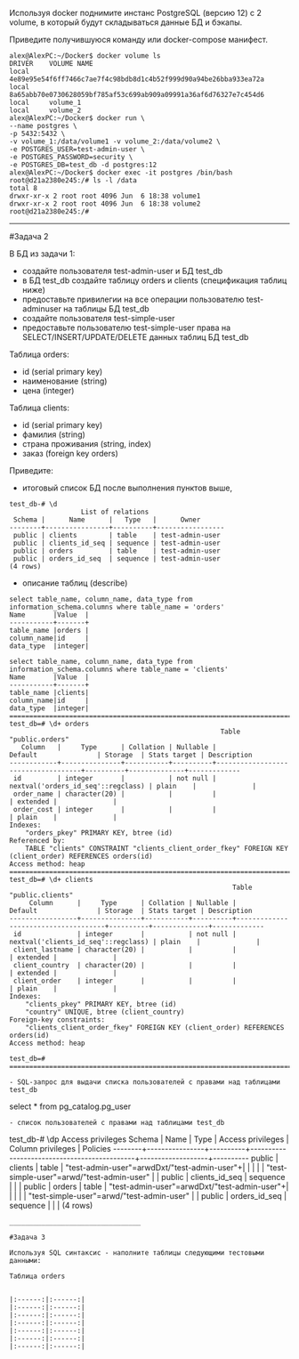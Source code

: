 Используя docker поднимите инстанс PostgreSQL (версию 12) c 2 volume, в который будут складываться данные БД и бэкапы.

Приведите получившуюся команду или docker-compose манифест.

```
alex@AlexPC:~/Docker$ docker volume ls
DRIVER    VOLUME NAME
local     4e89e95e54f6ff7466c7ae7f4c98bdb8d1c4b52f999d90a94be26bba933ea72a
local     8a65abb70e0730628059bf785af53c699ab909a09991a36af6d76327e7c454d6
local     volume_1
local     volume_2
alex@AlexPC:~/Docker$ docker run \
--name postgres \
-p 5432:5432 \
-v volume_1:/data/volume1 -v volume_2:/data/volume2 \
-e POSTGRES_USER=test-admin-user \
-e POSTGRES_PASSWORD=security \
-e POSTGRES_DB=test_db -d postgres:12
alex@AlexPC:~/Docker$ docker exec -it postgres /bin/bash
root@d21a2380e245:/# ls -l /data
total 8
drwxr-xr-x 2 root root 4096 Jun  6 18:38 volume1
drwxr-xr-x 2 root root 4096 Jun  6 18:38 volume2
root@d21a2380e245:/# 
```
_______________________________________

#Задача 2

В БД из задачи 1:

- создайте пользователя test-admin-user и БД test_db
- в БД test_db создайте таблицу orders и clients (спeцификация таблиц ниже)
- предоставьте привилегии на все операции пользователю test-adminuser на таблицы БД test_db
- создайте пользователя test-simple-user
- предоставьте пользователю test-simple-user права на SELECT/INSERT/UPDATE/DELETE данных таблиц БД test_db<br>

Таблица orders:<br>

- id (serial primary key)
- наименование (string)
- цена (integer)

Таблица clients:

- id (serial primary key)
- фамилия (string)
- страна проживания (string, index)
- заказ (foreign key orders)

Приведите:

- итоговый список БД после выполнения пунктов выше,

```
test_db-# \d
                  List of relations
 Schema |      Name      |   Type   |      Owner      
--------+----------------+----------+-----------------
 public | clients        | table    | test-admin-user
 public | clients_id_seq | sequence | test-admin-user
 public | orders         | table    | test-admin-user
 public | orders_id_seq  | sequence | test-admin-user
(4 rows)
```
- описание таблиц (describe)

```
select table_name, column_name, data_type from information_schema.columns where table_name = 'orders'
Name       |Value  |
-----------+-------+
table_name |orders |
column_name|id     |
data_type  |integer|

select table_name, column_name, data_type from information_schema.columns where table_name = 'clients'
Name       |Value  |
-----------+-------+
table_name |clients|
column_name|id     |
data_type  |integer|
=====================================================================================================================================================
test_db=# \d+ orders
                                                     Table "public.orders"
   Column   |     Type      | Collation | Nullable |              Default               | Storage  | Stats target | Description 
------------+---------------+-----------+----------+------------------------------------+----------+--------------+-------------
 id         | integer       |           | not null | nextval('orders_id_seq'::regclass) | plain    |              | 
 order_name | character(20) |           |          |                                    | extended |              | 
 order_cost | integer       |           |          |                                    | plain    |              | 
Indexes:
    "orders_pkey" PRIMARY KEY, btree (id)
Referenced by:
    TABLE "clients" CONSTRAINT "clients_client_order_fkey" FOREIGN KEY (client_order) REFERENCES orders(id)
Access method: heap
=====================================================================================================================================================
test_db=# \d+ clients
                                                        Table "public.clients"
     Column      |     Type      | Collation | Nullable |               Default               | Storage  | Stats target | Description 
-----------------+---------------+-----------+----------+-------------------------------------+----------+--------------+-------------
 id              | integer       |           | not null | nextval('clients_id_seq'::regclass) | plain    |              | 
 client_lastname | character(20) |           |          |                                     | extended |              | 
 client_country  | character(20) |           |          |                                     | extended |              | 
 client_order    | integer       |           |          |                                     | plain    |              | 
Indexes:
    "clients_pkey" PRIMARY KEY, btree (id)
    "country" UNIQUE, btree (client_country)
Foreign-key constraints:
    "clients_client_order_fkey" FOREIGN KEY (client_order) REFERENCES orders(id)
Access method: heap

test_db=# 
=====================================================================================================================================================

- SQL-запрос для выдачи списка пользователей с правами над таблицами test_db

```
select * from pg_catalog.pg_user
```
- список пользователей с правами над таблицами test_db

```
test_db-# \dp
                                                Access privileges
 Schema |      Name      |   Type   |              Access privileges              | Column privileges | Policies 
--------+----------------+----------+---------------------------------------------+-------------------+----------
 public | clients        | table    | "test-admin-user"=arwdDxt/"test-admin-user"+|                   | 
        |                |          | "test-simple-user"=arwd/"test-admin-user"   |                   | 
 public | clients_id_seq | sequence |                                             |                   | 
 public | orders         | table    | "test-admin-user"=arwdDxt/"test-admin-user"+|                   | 
        |                |          | "test-simple-user"=arwd/"test-admin-user"   |                   | 
 public | orders_id_seq  | sequence |                                             |                   | 
(4 rows)
```
_________________________________

#Задача 3

Используя SQL синтаксис - наполните таблицы следующими тестовыми данными:

Таблица orders


|:------:|:------:|
|:------:|:------:|
|:------:|:------:|
|:------:|:------:|
|:------:|:------:|
|:------:|:------:|
|:------:|:------:|


